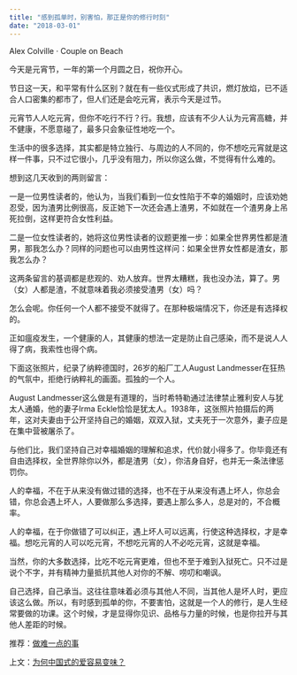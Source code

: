 ```yaml
---
title: "感到孤单时，别害怕，那正是你的修行时刻"
date: "2018-03-01"
---
```


Alex Colville · Couple on Beach

今天是元宵节，一年的第一个月圆之日，祝你开心。

节日这一天，和平常有什么区别？就在有一些仪式形成了共识，燃灯放焰，已不适合人口密集的都市了，但人们还是会吃元宵，表示今天是过节。

元宵节人人吃元宵，但你不吃行不行？行。我想，应该有不少人认为元宵高糖，并不健康，不愿意碰了，最多只会象征性地吃一个。

生活中的很多选择，其实都是特立独行、与周边的人不同的，你不想吃元宵就是这样一件事，只不过它很小，几乎没有阻力，所以你这么做，不觉得有什么难的。

想到这几天收到的两则留言：

一是一位男性读者的，他认为，当我们看到一位女性陷于不幸的婚姻时，应该劝她忍受，因为渣男比例很高，反正她下一次还会遇上渣男，不如就在一个渣男身上吊死拉倒，这样更符合女性利益。

二是一位女性读者的，她将这位男性读者的议题更推一步：如果全世界男性都是渣男，那我怎么办？同样的问题也可以由男性这样问：如果全世界女性都是渣女，那我怎么办？

这两条留言的基调都是悲观的、劝人放弃。世界太糟糕，我也没办法，算了。男（女）人都是渣，不就意味着我必须接受渣男（女）吗？

怎么会呢。你任何一个人都不接受不就得了。在那种极端情况下，你还是有选择权的。

正如瘟疫发生，一个健康的人，其健康的想法一定是防止自己感染，而不是说人人得了病，我索性也得个病。

下面这张照片，纪录了纳粹德国时，26岁的船厂工人August Landmesser在狂热的气氛中，拒绝行纳粹礼的画面。孤独的一个人。

August Landmesser这么做是有道理的，当时希特勒通过法律禁止雅利安人与犹太人通婚，他的妻子Irma Eckle恰恰是犹太人。1938年，这张照片拍摄后的两年，这对夫妻由于公开坚持自己的婚姻，双双入狱，丈夫死于一次意外，妻子应是在集中营被屠杀了。

与他们比，我们坚持自己对幸福婚姻的理解和追求，代价就小得多了。你毕竟还有自由选择权，全世界除你以外，都是渣男（女），你洁身自好，也并无一条法律惩罚你。

人的幸福，不在于从来没有做过错的选择，也不在于从来没有遇上坏人，你总会错，你总会遇上坏人，人要做那么多选择，要遇上那么多人，总是对的，不合概率。

人的幸福，在于你做错了可以纠正，遇上坏人可以远离，行使这种选择权，才是幸福。想吃元宵的人可以吃元宵，不想吃元宵的人不必吃元宵，这就是幸福。

当然，你的大多数选择，比吃不吃元宵更难，但也不至于难到入狱死亡。只不过是说个不字，并有精神力量抵抗其他人对你的不解、唠叨和嘲讽。

自己选择，自己承当。这往往意味着必须与其他人不同，当其他人是坏人时，更应该这么做。所以，有时感到孤单的你，不要害怕，这就是一个人的修行，是人生经常要做的功课。这个时候，才是显得你见识、品格与力量的时候，也是你拉开与其他人差距的时候。

推荐：[做难一点的事](http://mp.weixin.qq.com/s?__biz=MjM5NDU0Mjk2MQ==&mid=2651623303&idx=1&sn=ac7c8ccb9e0d17492e0b4edd2ccd310c&chksm=bd7e0b998a09828f7f16ede40fd0f61bf61f4a8221fcc4703c187eff5710dbd0808bbf220d82&scene=21#wechat_redirect)

上文：[为何中国式的爱容易变味？](http://mp.weixin.qq.com/s?__biz=MjM5NDU0Mjk2MQ==&mid=2651625878&idx=1&sn=76b51f31a6354bb52bcfddf03c625407&chksm=bd7e1d888a09949e046966a70181b72e902c4859cc04a334c87b827f5df33f1f2f4a34669b81&scene=21#wechat_redirect)
